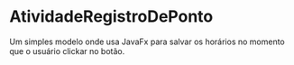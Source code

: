# AtividadeRegistroDePonto
Um simples modelo onde usa JavaFx para salvar os horários no momento que o usuário  clickar no botão.
